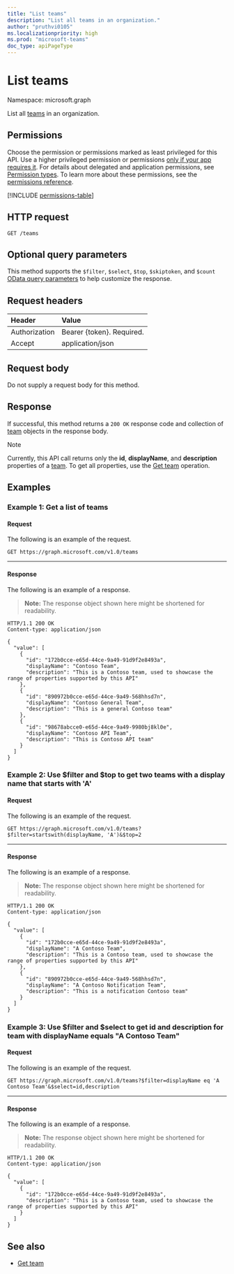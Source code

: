```yaml
---
title: "List teams"
description: "List all teams in an organization."
author: "pruthvi0105"
ms.localizationpriority: high
ms.prod: "microsoft-teams"
doc_type: apiPageType
---
```


# List teams

Namespace: microsoft.graph


List all [teams](../resources/team.md) in an organization.

## Permissions
Choose the permission or permissions marked as least privileged for this API. Use a higher privileged permission or permissions [only if your app requires it](/graph/permissions-overview#best-practices-for-using-microsoft-graph-permissions). For details about delegated and application permissions, see [Permission types](/graph/permissions-overview#permission-types). To learn more about these permissions, see the [permissions reference](/graph/permissions-reference).

<!-- { "blockType": "permissions", "name": "teams_list" } -->
[!INCLUDE [permissions-table](../includes/permissions/teams-list-permissions.md)]

## HTTP request
<!-- { "blockType": "ignored" } -->
```http
GET /teams
```

## Optional query parameters

This method supports the `$filter`, `$select`, `$top`, `$skiptoken`, and `$count` [OData query parameters](/graph/query-parameters) to help customize the response.

## Request headers
| Header       | Value |
|:---------------|:--------|
| Authorization  | Bearer {token}. Required. |
| Accept  | application/json|

## Request body
Do not supply a request body for this method.

## Response

If successful, this method returns a `200 OK` response code and collection of [team](../resources/team.md) objects in the response body.

> [!Note]
> Currently, this API call returns only the **id**, **displayName**, and **description** properties of a [team](../resources/team.md). To get all properties, use the [Get team](../api/team-get.md) operation. 

## Examples

### Example 1: Get a list of teams

#### Request

The following is an example of the request.

<!-- {
  "blockType": "request",
  "name": "get_teams_in_org"
}-->
```msgraph-interactive
GET https://graph.microsoft.com/v1.0/teams
```

---

#### Response
The following is an example of a response.

>**Note:** The response object shown here might be shortened for readability.
<!-- {
  "blockType": "response",
  "truncated": true,
  "@odata.type": "microsoft.graph.team",
  "isCollection": true
} -->
```http
HTTP/1.1 200 OK
Content-type: application/json

{
  "value": [
    {
      "id": "172b0cce-e65d-44ce-9a49-91d9f2e8493a",
      "displayName": "Contoso Team",
      "description": "This is a Contoso team, used to showcase the range of properties supported by this API"
    },
    {
      "id": "890972b0cce-e65d-44ce-9a49-568hhsd7n",
      "displayName": "Contoso General Team",
      "description": "This is a general Contoso team"
    },
    {
      "id": "98678abcce0-e65d-44ce-9a49-9980bj8kl0e",
      "displayName": "Contoso API Team",
      "description": "This is Contoso API team"
    }
  ]
}
```

### Example 2: Use $filter and $top to get two teams with a display name that starts with 'A'

#### Request

The following is an example of the request.

<!-- {
  "blockType": "request",
  "name": "get_teams_filter_top"
}-->

```msgraph-interactive
GET https://graph.microsoft.com/v1.0/teams?$filter=startswith(displayName, 'A')&$top=2
```

---

#### Response

The following is an example of a response.

>**Note:** The response object shown here might be shortened for readability.
<!-- {
  "blockType": "response",
  "truncated": true,
  "@odata.type": "microsoft.graph.team",
  "isCollection": true
} -->
```http
HTTP/1.1 200 OK
Content-type: application/json

{
  "value": [
    {
      "id": "172b0cce-e65d-44ce-9a49-91d9f2e8493a",
      "displayName": "A Contoso Team",
      "description": "This is a Contoso team, used to showcase the range of properties supported by this API"
    },
    {
      "id": "890972b0cce-e65d-44ce-9a49-568hhsd7n",
      "displayName": "A Contoso Notification Team",
      "description": "This is a notification Contoso team"
    }
  ]
}
```

### Example 3: Use $filter and $select to get id and description for team with displayName equals "A Contoso Team"

#### Request

The following is an example of the request.

<!-- {
  "blockType": "request",
  "name": "get_teams_filter_select"
}-->
```msgraph-interactive
GET https://graph.microsoft.com/v1.0/teams?$filter=displayName eq 'A Contoso Team'&$select=id,description
```

---

#### Response
The following is an example of a response.

>**Note:** The response object shown here might be shortened for readability.
<!-- {
  "blockType": "response",
  "truncated": true,
  "@odata.type": "microsoft.graph.team",
  "isCollection": true
} -->
```http
HTTP/1.1 200 OK
Content-type: application/json

{
  "value": [
    {
      "id": "172b0cce-e65d-44ce-9a49-91d9f2e8493a",
      "description": "This is a Contoso team, used to showcase the range of properties supported by this API"
    }
  ]
}
```


## See also
- [Get team](../api/team-get.md)
